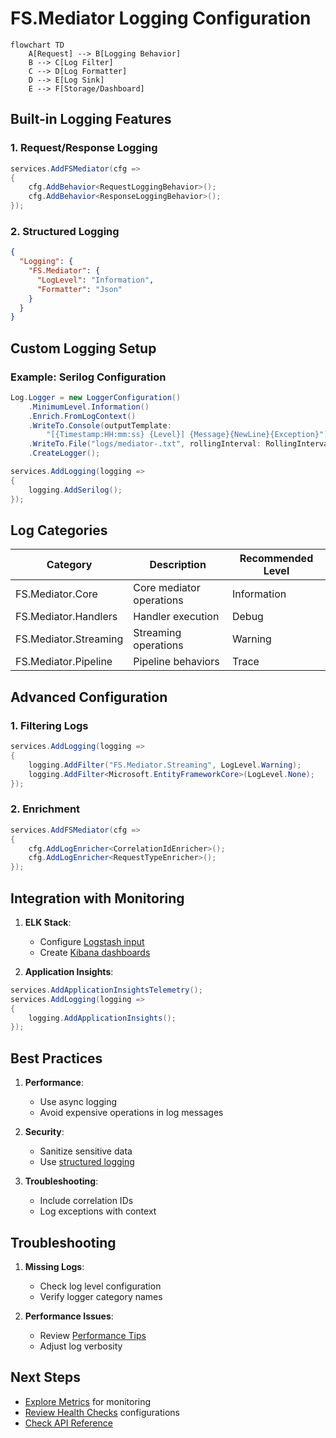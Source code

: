 # FS.Mediator Logging Configuration

```mermaid
flowchart TD
    A[Request] --> B[Logging Behavior]
    B --> C[Log Filter]
    C --> D[Log Formatter]
    D --> E[Log Sink]
    E --> F[Storage/Dashboard]
```

## Built-in Logging Features

### 1. Request/Response Logging
```csharp
services.AddFSMediator(cfg => 
{
    cfg.AddBehavior<RequestLoggingBehavior>();
    cfg.AddBehavior<ResponseLoggingBehavior>();
});
```

### 2. Structured Logging
```json
{
  "Logging": {
    "FS.Mediator": {
      "LogLevel": "Information",
      "Formatter": "Json"
    }
  }
}
```

## Custom Logging Setup

### Example: Serilog Configuration
```csharp
Log.Logger = new LoggerConfiguration()
    .MinimumLevel.Information()
    .Enrich.FromLogContext()
    .WriteTo.Console(outputTemplate:
        "[{Timestamp:HH:mm:ss} {Level}] {Message}{NewLine}{Exception}")
    .WriteTo.File("logs/mediator-.txt", rollingInterval: RollingInterval.Day)
    .CreateLogger();

services.AddLogging(logging => 
{
    logging.AddSerilog();
});
```

## Log Categories

| Category | Description | Recommended Level |
|----------|-------------|-------------------|
| FS.Mediator.Core | Core mediator operations | Information |
| FS.Mediator.Handlers | Handler execution | Debug |
| FS.Mediator.Streaming | Streaming operations | Warning |
| FS.Mediator.Pipeline | Pipeline behaviors | Trace |

## Advanced Configuration

### 1. Filtering Logs
```csharp
services.AddLogging(logging =>
{
    logging.AddFilter("FS.Mediator.Streaming", LogLevel.Warning);
    logging.AddFilter<Microsoft.EntityFrameworkCore>(LogLevel.None);
});
```

### 2. Enrichment
```csharp
services.AddFSMediator(cfg =>
{
    cfg.AddLogEnricher<CorrelationIdEnricher>();
    cfg.AddLogEnricher<RequestTypeEnricher>();
});
```

## Integration with Monitoring

1. **ELK Stack**:
   - Configure [Logstash input](https://www.elastic.co/guide/en/logstash/current/plugins-inputs-http.html)
   - Create [Kibana dashboards](../monitoring/metrics.md)

2. **Application Insights**:
```csharp
services.AddApplicationInsightsTelemetry();
services.AddLogging(logging =>
{
    logging.AddApplicationInsights();
});
```

## Best Practices

1. **Performance**:
   - Use async logging
   - Avoid expensive operations in log messages

2. **Security**:
   - Sanitize sensitive data
   - Use [structured logging](../monitoring/troubleshooting.md#logging)

3. **Troubleshooting**:
   - Include correlation IDs
   - Log exceptions with context

## Troubleshooting

1. **Missing Logs**:
   - Check log level configuration
   - Verify logger category names

2. **Performance Issues**:
   - Review [Performance Tips](../streaming/performance-tips.md)
   - Adjust log verbosity

## Next Steps

- [Explore Metrics](../monitoring/metrics.md) for monitoring
- [Review Health Checks](../monitoring/health-checks.md) configurations
- [Check API Reference](../api-reference/core-interfaces.md#logging)